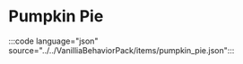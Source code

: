 # Pumpkin Pie

:::code language="json" source="../../VanilliaBehaviorPack/items/pumpkin_pie.json":::